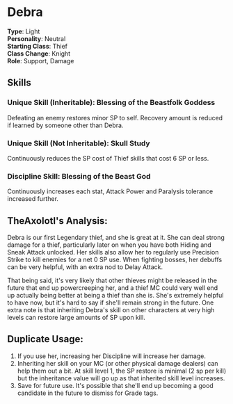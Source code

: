 # Debra

**Type**: Light  
**Personality**: Neutral  
**Starting Class**: Thief  
**Class Change**: Knight  
**Role**: Support, Damage

## Skills

### Unique Skill (Inheritable): Blessing of the Beastfolk Goddess

Defeating an enemy restores minor SP to self. Recovery amount is reduced if learned by someone other than Debra.

### Unique Skill (Not Inheritable): Skull Study

Continuously reduces the SP cost of Thief skills that cost 6 SP or less.

### Discipline Skill: Blessing of the Beast God

Continuously increases each stat, Attack Power and Paralysis tolerance increased further.

## TheAxolotl's Analysis:

Debra is our first Legendary thief, and she is great at it. She can deal strong damage for a thief, particularly later on when you have both Hiding and Sneak Attack unlocked. Her skills also allow her to regularly use Precision Strike to kill enemies for a net 0 SP use. When fighting bosses, her debuffs can be very helpful, with an extra nod to Delay Attack.

That being said, it's very likely that other thieves might be released in the future that end up powercreeping her, and a thief MC could very well end up actually being better at being a thief than she is. She's extremely helpful to have now, but it's hard to say if she'll remain strong in the future. One extra note is that inheriting Debra's skill on other characters at very high levels can restore large amounts of SP upon kill.

## Duplicate Usage:

1. If you use her, increasing her Discipline will increase her damage.
2. Inheriting her skill on your MC (or other physical damage dealers) can help them out a bit. At skill level 1, the SP restore is minimal (2 sp per kill) but the inheritance value will go up as that inherited skill level increases.
3. Save for future use. It's possible that she'll end up becoming a good candidate in the future to dismiss for Grade tags.